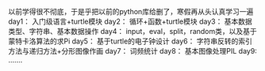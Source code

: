 以前学得很不彻底，于是乎把以前的python库给删了，寒假再从头认真学习一遍
day1： 入门级语言+turtle模块
day2： 循环+函数+turtle模块
day3： 基本数据类型、字符串、基本数据操作
day4： input，eval，split，random类，以及基于蒙特卡洛算法的求Pi
day5： 基于turtle的电子钟设计
day6： 字符串反转的索引方法与递归方法+分形图像作画
day7： 词频统计
day8： 基本图像处理PIL
day9: .......
